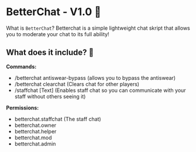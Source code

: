 # BetterChat - V1.0 💬
What is ``BetterChat``? Betterchat is a simple lightweight chat skript that allows you to moderate your chat to its full ability!

## What does it include? 🤔

**Commands:**

 - /betterchat antiswear-bypass (allows you to bypass the antiswear)
 - /betterchat clearchat (Clears chat for other players)
 - /staffchat [Text] (Enables staff chat so you can communicate with your staff without others seeing it)



**Permissions:**

 - betterchat.staffchat (The staff chat)
 - betterchat.owner
 - betterchat.helper
 - betterchat.mod
 - betterchat.admin




